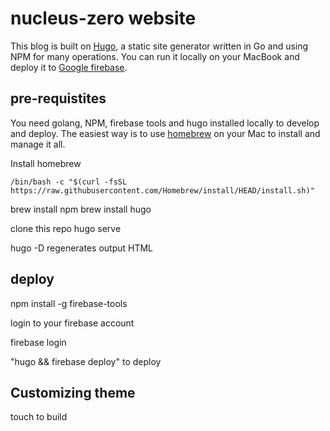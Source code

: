 
# nucleus-zero website

This blog is built on [Hugo](https://gohugo.io/), a static site generator written in Go and using NPM for many operations. You can run it locally on your MacBook and deploy it to [Google firebase](https://firebase.google.com/).

## pre-requistites

You need golang, NPM, firebase tools and hugo installed locally to develop and deploy. The easiest way is to use [homebrew](https://brew.sh/) on your Mac to install and manage it all.

Install homebrew

    /bin/bash -c "$(curl -fsSL https://raw.githubusercontent.com/Homebrew/install/HEAD/install.sh)"

brew install npm
brew install hugo

clone this repo
hugo serve

hugo -D regenerates output HTML

## deploy

npm install -g firebase-tools

login to your firebase account

firebase login

"hugo && firebase deploy" to deploy


## Customizing theme

touch to build
